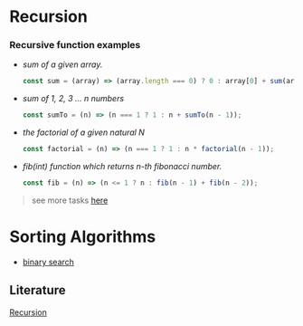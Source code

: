 # Recursion

### Recursive function examples

- *sum of a given array.*   
  ``` javascript 
  const sum = (array) => (array.length === 0) ? 0 : array[0] + sum(array.slice(1));
  ```
- *sum of  1, 2, 3 ... n numbers*   
  ``` javascript 
  const sumTo = (n) => (n === 1 ? 1 : n + sumTo(n - 1));
  ```
- *the factorial of a given natural N*   
  ``` javascript 
  const factorial = (n) => (n === 1 ? 1 : n * factorial(n - 1));
  ```
- *fib(int) function which returns n-th fibonacci number.*   
  ``` javascript 
  const fib = (n) => (n <= 1 ? n : fib(n - 1) + fib(n - 2));
  ```
 
> see more tasks [here](https://github.com/MartirosSahakyan/BootCampProject/tree/main/018Recursion/tasksRekursion)

# Sorting Algorithms  

  - [binary search](https://github.com/MartirosSahakyan/BootCampProject/blob/main/018RecursionAlgorithms/algorithms/binarySearchByIndex.js)

 ## Literature

[Recursion](https://learn.javascript.ru/recursion)